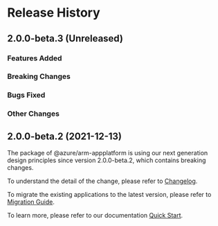 # Release History

## 2.0.0-beta.3 (Unreleased)

### Features Added

### Breaking Changes

### Bugs Fixed

### Other Changes

## 2.0.0-beta.2 (2021-12-13)

The package of @azure/arm-appplatform is using our next generation design principles since version 2.0.0-beta.2, which contains breaking changes.

To understand the detail of the change, please refer to [Changelog](https://aka.ms/js-track2-changelog).

To migrate the existing applications to the latest version, please refer to [Migration Guide](https://aka.ms/js-track2-migration-guide).

To learn more, please refer to our documentation [Quick Start](https://aka.ms/js-track2-quickstart).
